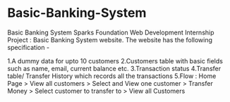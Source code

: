 # Basic-Banking-System
Basic Banking System Sparks Foundation Web Development Internship Project : Basic Banking System website. The website has the following specification -

1.A dummy data for upto 10 customers
2.Customers table with basic fields such as name, email, current balance etc.
3.Transaction status
4.Transfer table/ Transfer History which records all the transactions
5.Flow : Home Page > View all customers > Select and View one customer > Transfer Money > Select customer to transfer to > View all Customers
